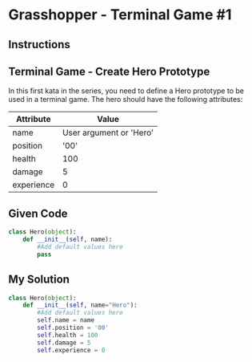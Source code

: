 # Grasshopper - Terminal Game #1

## Instructions

## Terminal Game - Create Hero Prototype

In this first kata in the series, you need to define a Hero prototype to be used in a terminal game. The hero should have the following attributes:

| Attribute   | Value                        |
|-------------|------------------------------|
| name        | User argument or 'Hero'      |
| position    | '00'                         |
| health      | 100                          |
| damage      | 5                            |
| experience  | 0                            |


## Given Code
```python
class Hero(object):
    def __init__(self, name):
        #Add default values here
        pass
```

## My Solution
```python
class Hero(object):
    def __init__(self, name="Hero"):
        #Add default values here
        self.name = name
        self.position = '00'
        self.health = 100
        self.damage = 5
        self.experience = 0
```

